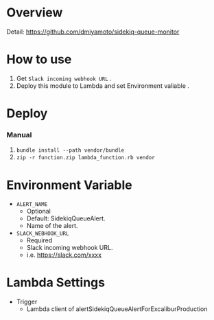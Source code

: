 # Overview

Detail: https://github.com/dmiyamoto/sidekiq-queue-monitor

# How to use

1. Get `Slack incoming webhook URL` .
1. Deploy this module to Lambda and set Environment valiable .

# Deploy

### Manual

1. `bundle install --path vendor/bundle`
1. `zip -r function.zip lambda_function.rb vendor`

# Environment Variable

- `ALERT_NAME`
  - Optional
  - Default: SidekiqQueueAlert.
  - Name of the alert.
- `SLACK_WEBHOOK_URL`
  - Required
  - Slack incoming webhook URL.
  - i.e. https://slack.com/xxxx

# Lambda Settings

- Trigger
  - Lambda client of alertSidekiqQueueAlertForExcaliburProduction
